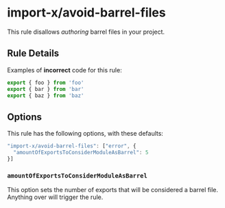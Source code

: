 # import-x/avoid-barrel-files

This rule disallows _authoring_ barrel files in your project.

## Rule Details

Examples of **incorrect** code for this rule:

```js
export { foo } from 'foo'
export { bar } from 'bar'
export { baz } from 'baz'
```

## Options

This rule has the following options, with these defaults:

```js
"import-x/avoid-barrel-files": ["error", {
  "amountOfExportsToConsiderModuleAsBarrel": 5
}]
```

### `amountOfExportsToConsiderModuleAsBarrel`

This option sets the number of exports that will be considered a barrel file. Anything over will trigger the rule.
